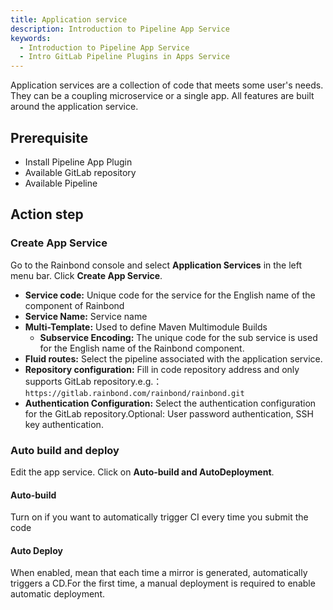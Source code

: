 ```yaml
---
title: Application service
description: Introduction to Pipeline App Service
keywords:
  - Introduction to Pipeline App Service
  - Intro GitLab Pipeline Plugins in Apps Service
---
```


Application services are a collection of code that meets some user's needs. They can be a coupling microservice or a single app. All features are built around the application service.

## Prerequisite

- Install Pipeline App Plugin
- Available GitLab repository
- Available Pipeline

## Action step

### Create App Service

Go to the Rainbond console and select **Application Services** in the left menu bar. Click **Create App Service**.

- **Service code:** Unique code for the service for the English name of the component of Rainbond
- **Service Name:** Service name
- **Multi-Template:** Used to define Maven Multimodule Builds
  - **Subservice Encoding:** The unique code for the sub service is used for the English name of the Rainbond component.
- **Fluid routes:** Select the pipeline associated with the application service.
- **Repository configuration:** Fill in code repository address and only supports GitLab repository.e.g.：`https://gitlab.rainbond.com/rainbond/rainbond.git`
- **Authentication Configuration:** Select the authentication configuration for the GitLab repository.Optional: User password authentication, SSH key authentication.

### Auto build and deploy

Edit the app service. Click on **Auto-build and AutoDeployment**.

#### Auto-build

Turn on if you want to automatically trigger CI every time you submit the code

#### Auto Deploy

When enabled, mean that each time a mirror is generated, automatically triggers a CD.For the first time, a manual deployment is required to enable automatic deployment.
